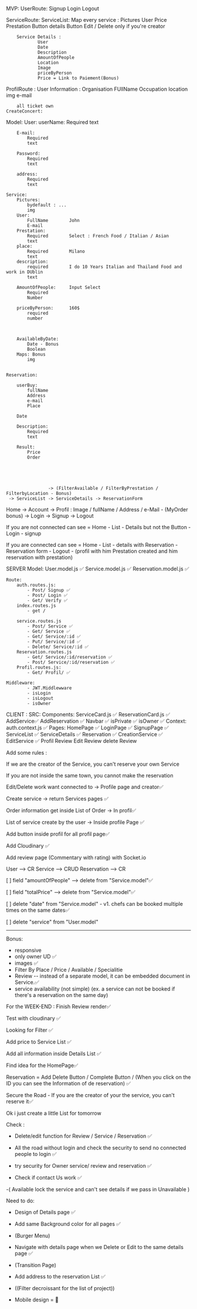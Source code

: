  MVP:
UserRoute:
    Signup
    Login
    Logout

ServiceRoute:
        ServiceList:
            Map every service :
                Pictures
                User
                Price
                Prestation
                Button details
                Button Edit / Delete only if you're creator  
        
        
        Service Details :
                User
                Date
                Description
                AmountOfPeople
                Location
                Image
                priceByPerson
                Price = Link to Paiement(Bonus)

                
ProfilRoute :
    User Information :
        Organisation
        FUllName
        Occupation
        location
        img
        e-mail

        all ticket own 
    CreateConcert:





Model:
    User:
        userName:
            Required
            text

        E-mail:
            Required
            text

        Password:
            Required
            text

        address:
            Required
            text

    Service:
        Pictures:
            bydefault : ...
            img
        User:
            FullName        John
            E-mail
        Prestation:
            Required        Select : French Food / Italian / Asian 
            text
        place:
            Required        Milano
            text
        description:
            required        I do 10 Years Italian and Thailand Food and work in DUblin
            text

        AmountOfPeople:     Input Select
            Required        
            Number      

        priceByPerson:      160$
            required
            number



        AvailableByDate:
            Date - Bonus
            Boolean
        Maps: Bonus
            img
        

    Reservation:

        userBuy:
            fullName
            Address
            e-mail
            Place
        
        Date

        Description:
            Required
            text

        Result:
            Price
            Order



       

                    -> (FilterAvailable / FilterByPrestation / FilterbyLocation - Bonus)
     -> ServiceList -> ServiceDetails -> ReservationForm
Home -> Account -> Profil : Image / fullName / Address / e-Mail - (MyOrder bonus)
     -> Login
     -> Signup
     -> Logout

If you are not connected
can see = Home - List - Details but not the Button - Login - signup

If you are connected 
can see = Home - List - details with Reservation - Reservation form - Logout - (profil with him Prestation created and him reservation with prestation)



SERVER
    Model:
        User.model.js ✅
        Service.model.js ✅
        Reservation.model.js ✅
    
    Route:
        auth.routes.js:
            - Post/ Signup ✅
            - Post/ Login ✅
            - Get/ Verify ✅
        index.routes.js
            - get /
            
        service.routes.js
            - Post/ Service ✅
            - Get/ Service ✅
            - Get/ Service/:id ✅
            - Put/ Service/:id ✅
            - Delete/ Service/:id ✅
        Reservation.routes.js
            - Get/ Service/:id/reservation ✅
            - Post/ Service/:id/reservation ✅
        Profil.routes.js:
            - Get/ Profil/ ✅
    
    Middleware:
            - JWT.Middlewware
            - isLogin
            - isLogout
            - isOwner


CLIENT :
    SRC:
        Components:
            ServiceCard.js ✅
            ReservationCard.js ✅
            AddService✅
            AddReservation   ✅
            Navbar ✅
            isPrivate ✅
            isOwner ✅
        Context:
            auth.context.js ✅
        Pages:
            HomePage ✅
            LoginPage ✅
            SignupPage ✅
            ServiceList ✅
            ServiceDetails ✅
            Reservation ✅
            CreationService ✅
            EditService ✅
            Profil
            Review
            Edit Review
            delete Review



Add some rules :

If we are the creator of the Service, you can't reserve your own Service

If you are not inside the same town, you cannot make the reservation





Edit/Delete work want connected to -> Profile page and creator✅

Create service -> return Services pages ✅

Order information get inside List of Order -> In profil✅

List of service create by the user -> Inside profile  Page ✅

Add button inside profil for all profil page✅

Add Cloudinary ✅

Add review page (Commentary with rating) 
with Socket.io



User --> CR
Service --> CRUD
Reservation  --> CR


[ ] field "amountOfPeople"
--> delete from "Service.model"✅

[ ] field  "totalPrice"
--> delete from "Service.model"✅

[ ] delete "date" from "Service.model"
    - v1. chefs can be booked multiple times on the same dates✅

[ ] delete "service" from "User.model"

-----



Bonus:
- responsive
- only owner UD ✅
- images ✅
- Filter By Place / Price / Available / Specialitie
- Review -- instead of a separate model, it can be embedded document in Service.✅
- service availability (not simple) (ex. a service can not be booked if there's a reservation on the same day)







For the WEEK-END :
Finish Review render✅

Test with cloudinary ✅

Looking for Filter ✅

Add price to Service List ✅

Add all information inside Details List ✅

Find idea for the HomePage✅

Reservation =   Add Delete Button / Complete Button / (When you click on the ID you can see the Information of de reservation) ✅

Secure the Road - If you are the creator of your the service, you can't reserve it✅





Ok i just create a little List for tomorrow



Check : 
- Delete/edit function for Review / Service / Reservation ✅

- All the road without login and check the security to send no connected people to login ✅

- try security for Owner service/ review and reservation ✅

- Check if contact Us work ✅

-( Available lock the service and can't see details if we pass in Unavailable )


Need to do:

- Design of Details page ✅

- Add same Background color for all pages ✅

- (Burger Menu)

- Navigate with details page when we Delete or Edit to the same details page ✅

- (Transition Page)

- Add address to the reservation List ✅

- ((Filter decroissant for the list of project))

- Mobile design = 🍾
 
